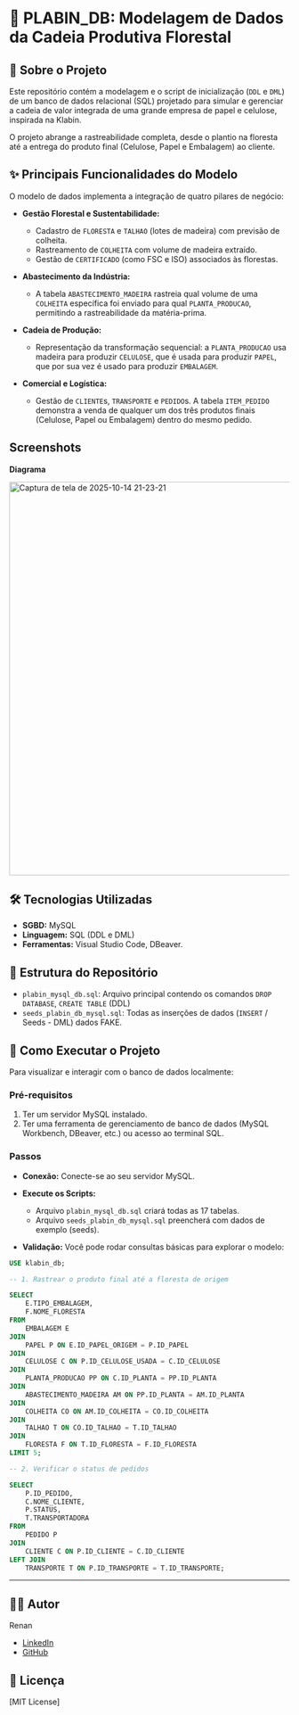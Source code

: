 
# 🌲 PLABIN_DB: Modelagem de Dados da Cadeia Produtiva Florestal


## 🎯 Sobre o Projeto

Este repositório contém a modelagem e o script de inicialização (`DDL` e `DML`) de um banco de dados relacional (SQL) projetado para simular e gerenciar a cadeia de valor integrada de uma grande empresa de papel e celulose, inspirada na Klabin.

O projeto abrange a rastreabilidade completa, desde o plantio na floresta até a entrega do produto final (Celulose, Papel e Embalagem) ao cliente.



## ✨ Principais Funcionalidades do Modelo

O modelo de dados implementa a integração de quatro pilares de negócio:

-  **Gestão Florestal e Sustentabilidade:**
      * Cadastro de `FLORESTA` e `TALHAO` (lotes de madeira) com previsão de colheita.
      * Rastreamento de `COLHEITA` com volume de madeira extraído.
      * Gestão de `CERTIFICADO` (como FSC e ISO) associados às florestas.
        
-  **Abastecimento da Indústria:**
      * A tabela `ABASTECIMENTO_MADEIRA` rastreia qual volume de uma `COLHEITA` específica foi enviado para qual `PLANTA_PRODUCAO`, permitindo a rastreabilidade da matéria-prima.
        
-  **Cadeia de Produção:**
      * Representação da transformação sequencial: a `PLANTA_PRODUCAO` usa madeira para produzir `CELULOSE`, que é usada para produzir `PAPEL`, que por sua vez é usado para produzir `EMBALAGEM`.
        
-  **Comercial e Logística:**
      * Gestão de `CLIENTE`s, `TRANSPORTE` e `PEDIDO`s. A tabela `ITEM_PEDIDO` demonstra a venda de qualquer um dos três produtos finais (Celulose, Papel ou Embalagem) dentro do mesmo pedido.

        
 
## Screenshots 

**Diagrama**

<img width="834" height="706" alt="Captura de tela de 2025-10-14 21-23-21" src="https://github.com/user-attachments/assets/9b273298-ed07-47d9-95a0-76fe7751c129" />


## 🛠️ Tecnologias Utilizadas

  * **SGBD:** MySQL 
  * **Linguagem:** SQL (DDL e DML)
  * **Ferramentas:** Visual Studio Code, DBeaver.

    

## 📁 Estrutura do Repositório

  * `plabin_mysql_db.sql`: Arquivo principal contendo os comandos `DROP DATABASE`, `CREATE TABLE` (DDL)
  * `seeds_plabin_db_mysql.sql`: Todas as inserções de dados (`INSERT` / Seeds - DML) dados FAKE.
    

## 🚀 Como Executar o Projeto

Para visualizar e interagir com o banco de dados localmente:



### Pré-requisitos

1.  Ter um servidor MySQL instalado.
2.  Ter uma ferramenta de gerenciamento de banco de dados (MySQL Workbench, DBeaver, etc.) ou acesso ao terminal SQL.

### Passos

-  **Conexão:** Conecte-se ao seu servidor MySQL.
  
-  **Execute os Scripts:**
      
      * Arquivo `plabin_mysql_db.sql`  criará todas as 17 tabelas.
      * Arquivo `seeds_plabin_db_mysql.sql` preencherá com dados de exemplo (seeds).


        
-  **Validação:** Você pode rodar consultas básicas para explorar o modelo:

<!-- end list -->

```sql
USE klabin_db;

-- 1. Rastrear o produto final até a floresta de origem

SELECT 
    E.TIPO_EMBALAGEM,
    F.NOME_FLORESTA
FROM 
    EMBALAGEM E
JOIN 
    PAPEL P ON E.ID_PAPEL_ORIGEM = P.ID_PAPEL
JOIN 
    CELULOSE C ON P.ID_CELULOSE_USADA = C.ID_CELULOSE
JOIN 
    PLANTA_PRODUCAO PP ON C.ID_PLANTA = PP.ID_PLANTA
JOIN 
    ABASTECIMENTO_MADEIRA AM ON PP.ID_PLANTA = AM.ID_PLANTA
JOIN 
    COLHEITA CO ON AM.ID_COLHEITA = CO.ID_COLHEITA
JOIN 
    TALHAO T ON CO.ID_TALHAO = T.ID_TALHAO
JOIN
    FLORESTA F ON T.ID_FLORESTA = F.ID_FLORESTA
LIMIT 5;

-- 2. Verificar o status de pedidos

SELECT
    P.ID_PEDIDO,
    C.NOME_CLIENTE,
    P.STATUS,
    T.TRANSPORTADORA
FROM
    PEDIDO P
JOIN
    CLIENTE C ON P.ID_CLIENTE = C.ID_CLIENTE
LEFT JOIN
    TRANSPORTE T ON P.ID_TRANSPORTE = T.ID_TRANSPORTE;
```

-----

## 👨‍💻 Autor

Renan

  * [LinkedIn](https://www.linkedin.com/in/renan-zumpichiatti/)
  * [GitHub](https://github.com/zumpchiat/)

## 📝 Licença

[MIT License]

